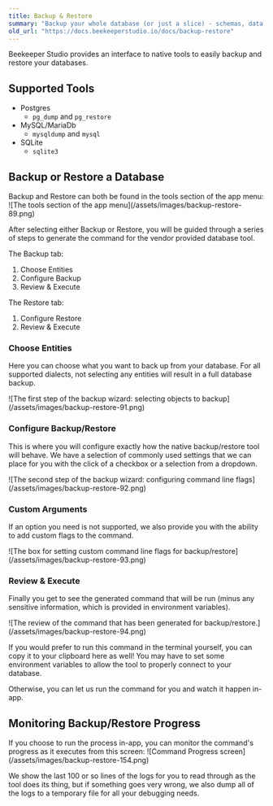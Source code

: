 ```yaml
---
title: Backup & Restore
summary: "Backup your whole database (or just a slice) - schemas, data, or both."
old_url: "https://docs.beekeeperstudio.io/docs/backup-restore"
---
```


Beekeeper Studio provides an interface to native tools to easily backup and restore your databases.

## Supported Tools
- Postgres
	- `pg_dump` and `pg_restore`
- MySQL/MariaDb
	- `mysqldump` and `mysql`
- SQLite
	- `sqlite3`

## Backup or Restore a Database
Backup and Restore can both be found in the tools section of the app menu:
![The tools section of the app menu]\(/assets/images/backup-restore-89.png)

After selecting either Backup or Restore, you will be guided through a series of steps to generate the command for the vendor provided database tool.

The Backup tab:
1. Choose Entities
2. Configure Backup
3. Review & Execute

The Restore tab:
1. Configure Restore
2. Review & Execute

### Choose Entities
Here you can choose what you want to back up from your database. For all supported dialects, not selecting any entities will result in a full database backup.

![The first step of the backup wizard: selecting objects to backup]\(/assets/images/backup-restore-91.png)

### Configure Backup/Restore
This is where you will configure exactly how the native backup/restore tool will behave. We have a selection of commonly used settings that we can place for you with the click of a checkbox or a selection from a dropdown.

![The second step of the backup wizard: configuring command line flags]\(/assets/images/backup-restore-92.png)

### Custom Arguments
If an option you need is not supported, we also provide you with the ability to add custom flags to the command.

![The box for setting custom command line flags for backup/restore]\(/assets/images/backup-restore-93.png)

### Review & Execute
Finally you get to see the generated command that will be run (minus any sensitive information, which is provided in environment variables).

![The review of the command that has been generated for backup/restore.]\(/assets/images/backup-restore-94.png)

If you would prefer to run this command in the terminal yourself, you can copy it to your clipboard here as well! You may have to set some environment variables to allow the tool to properly connect to your database.

Otherwise, you can let us run the command for you and watch it happen in-app.

## Monitoring Backup/Restore Progress
If you choose to run the process in-app, you can monitor the command's progress as it executes from this screen:
![Command Progress screen]\(/assets/images/backup-restore-154.png)

We show the last 100 or so lines of the logs for you to read through as the tool does its thing, but if something goes very wrong, we also dump all of the logs to a temporary file for all your debugging needs.

